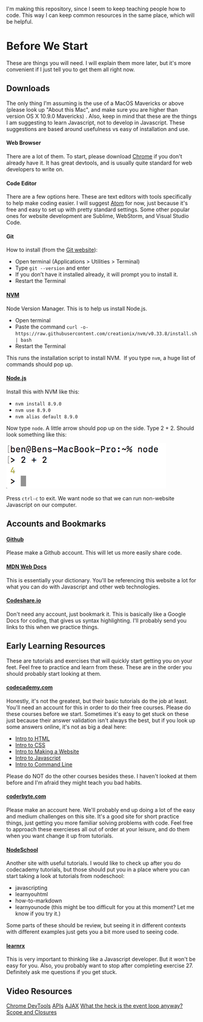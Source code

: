 I'm making this repository, since I seem to keep teaching people how to code. This way I can keep common resources in the same place, which will be helpful.

Before We Start
===========
These are things you will need. I will explain them more later, but it's more convenient if I just tell you to get them all right now.

Downloads
-----------
The only thing I'm assuming is the use of a MacOS Mavericks or above (please look up "About this Mac", and make sure you are higher than version OS X 10.9.0 Mavericks) . Also, keep in mind that these are the things I am suggesting to learn Javascript, not to develop in Javascript. These suggestions are based around usefulness vs easy of installation and use.

#### Web Browser
There are a lot of them. To start, please download [Chrome](https://www.google.com/chrome/) if you don't already have it. It has great devtools, and is usually quite standard for web developers to write on.

#### Code Editor
There are a few options here. These are text editors with tools specifically to help make coding easier. I will suggest [Atom](https://atom.io) for now, just because it's free and easy to set up with pretty standard settings. Some other popular ones for website development are Sublime, WebStorm, and Visual Studio Code.

#### Git
How to install (from the [Git website](https://git-scm.com/book/en/v2/Getting-Started-Installing-Git)):

 - Open terminal (Applications > Utilities > Terminal)
 - Type `git --version` and enter
 - If you don’t have it installed already, it will prompt you to install it.
 - Restart the Terminal

#### [NVM](https://github.com/creationix/nvm)
Node Version Manager. This is to help us install Node.js. 

 - Open terminal
 - Paste the command `curl -o- https://raw.githubusercontent.com/creationix/nvm/v0.33.8/install.sh | bash`
 - Restart the Terminal

This runs the installation script to install NVM. 
If you type `nvm`, a huge list of commands should pop up.

#### [Node.js](https://nodejs.org/en/)
Install this with NVM like this: 

 - `nvm install 8.9.0`
 - `nvm use 8.9.0`
 - `nvm alias default 8.9.0`

Now type `node`. A little arrow should pop up on the side. Type 2 + 2. Should look something like this:

![Node is running!](./images/node-is-running.png)

Press `ctrl-c` to exit.
We want node so that we can run non-website Javascript on our computer.

Accounts and Bookmarks
-----------
#### [Github](https://github.com)
Please make a Github account. This will let us more easily share code.

#### [MDN Web Docs](https://developer.mozilla.org/en-US/)
This is essentially your dictionary. You'll be referencing this website a lot for what you can do with Javascript and other web technologies.

#### [Codeshare.io](http://codeshare.io)
Don't need any account, just bookmark it. This is basically like a Google Docs for coding, that gives us syntax highlighting. I'll probably send you links to this when we practice things.


Early Learning Resources
---------
These are tutorials and exercises that will quickly start getting you on your feet. Feel free to practice and learn from these. These are in the order you should probably start looking at them.

#### [codecademy.com](https://www.codecademy.com)
Honestly, it's not the greatest, but their basic tutorials do the job at least. You'll need an account for this in order to do their free courses. Please do these courses before we start. Sometimes it's easy to get stuck on these just because their answer validation isn't always the best, but if you look up some answers online, it's not as big a deal here:
 - [Intro to HTML](https://www.codecademy.com/courses/learn-html-elements/lessons/intro-to-html/exercises/intro?action=lesson_resume&course_redirect=learn-html)
 - [Intro to CSS](https://www.codecademy.com/courses/learn-css-selectors-visual-rules/lessons/css-setup-selectors/exercises/intro-to-css?action=lesson_resume&course_redirect=learn-css)
 - [Intro to Making a Website](https://www.codecademy.com/courses/make-a-website/lessons/site-structure/exercises/html-css?action=lesson_resume)
 - [Intro to Javascript](https://www.codecademy.com/courses/learn-javascript-introduction/lessons/introduction-to-javascript/exercises/intro?action=lesson_resume&course_redirect=introduction-to-javascript)
 - [Intro to Command Line](https://www.codecademy.com/courses/learn-the-command-line)

Please do NOT do the other courses besides these. I haven't looked at them before and I'm afraid they might teach you bad habits.

#### [coderbyte.com](https://coderbyte.com)
Please make an account here. We'll probably end up doing a lot of the easy and medium challenges on this site. It's a good site for short practice things, just getting you more familiar solving problems with code. Feel free to approach these exercieses all out of order at your leisure, and do them when you want change it up from tutorials.

#### [NodeSchool](https://nodeschool.io)
Another site with useful tutorials. I would like to check up after you do codecademy tutorials, but those should put you in a place where you can start taking a look at tutorials from nodeschool:
 - javascripting
 - learnyouhtml
 - how-to-markdown
 - learnyounode (this might be too difficult for you at this moment? Let me know if you try it.)

Some parts of these should be review, but seeing it in different contexts with different examples just gets you a bit more used to seeing code.

#### [learnrx](http://reactivex.io/learnrx/)
This is very important to thinking like a Javascript developer. But it won't be easy for you. Also, you probably want to stop after completing exercise 27. Definitely ask me questions if you get stuck.

Video Resources
--------------
[Chrome DevTools](https://www.codeschool.com/courses/discover-devtools)
[APIs](https://www.youtube.com/watch?v=7YcW25PHnAA)
[AJAX](https://www.youtube.com/watch?v=3l13qGLTgNw)
[What the heck is the event loop anyway?](https://youtu.be/8aGhZQkoFbQ)
[Scope and Closures](https://www.youtube.com/watch?v=nRZri_CHqnA)
